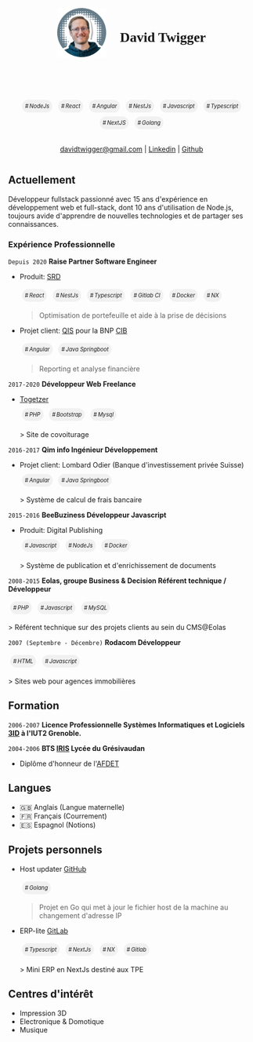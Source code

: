 <style>
    body {  
      background: transparent url(./media/background.jpg) no-repeat top center;
      }
    .pill {
      background-color: rgba(27,31,35,0.05);
      padding: 6px;
      border-radius: 20px;
      margin: 10px 4px;
      font-size: 0.8em;
      font-style: italic;
      line-height: 3em;
      position: relative;
    }
    .pill:before {
      content: "#";
      margin-right: 2px;
    }
    .container-lg > h1 {
      display: none;
    }
    .container-lg {
      background: rgba(255,255,255,0.7);
      padding-top: 4em;
      border-radius: 20px;
    }
    header {
      display: flex; 
      flex-direction: row; 
      align-items: center;
      justify-content: center;
    }
    header h1 {
      margin-left: 1em;
      font-family: "Prompt", serif;
    }
    header img { background: transparent; }
    #pills {
      text-align: center; 
      margin: 6em 0 2em;
    }
    #actuellement { margin-top: 2em; }
</style>
<link rel="preconnect" href="https://fonts.googleapis.com">
<link rel="preconnect" href="https://fonts.gstatic.com" crossorigin>
<link href="https://fonts.googleapis.com/css2?family=Prompt:ital,wght@0,100;0,200;0,300;0,400;0,500;0,600;0,700;0,800;0,900;1,100;1,200;1,300;1,400;1,500;1,600;1,700;1,800;1,900&display=swap" rel="stylesheet">
<header>
    <img src="./media/profile-pic.png" alt="David Twigger" width="100px">
    <h1>David Twigger</h1>
</header>
<div id="pills">
    <span class="pill">NodeJs</span>
    <span class="pill">React</span>
    <span class="pill">Angular</span>
    <span class="pill">NestJs</span>
    <span class="pill">Javascript</span>
    <span class="pill">Typescript</span>
    <span class="pill">NextJS</span>
    <span class="pill">Golang</span>
</div>

<div style="text-align: center">
<a href="davidtwigger@gmail.com">davidtwigger@gmail.com</a>
| <a href="https://www.linkedin.com/in/david-twigger/">Linkedin</a>
| <a href="https://github.com/twiggotronix">Github</a>
</div>

## Actuellement

Développeur fullstack passionné avec 15 ans d'expérience en développement web et full-stack, dont 10 ans d'utilisation de Node.js, toujours avide d'apprendre de nouvelles technologies et de partager ses connaissances.

### Expérience Professionnelle

`Depuis 2020`
**Raise Partner Software Engineer**

- Produit: [SRD](## "Smart Risk Decisions")
  <div style="margin: 0.5em 0 1em 0;">
  <span class="pill">React</span>
  <span class="pill">NestJs</span>
  <span class="pill">Typescript</span>
  <span class="pill">Gitlab CI</span>
  <span class="pill">Docker</span>
  <span class="pill">NX</span>
  </div>

  > Optimisation de portefeuille et aide à la prise de décisions

- Projet client: [QIS](## "Quantitative Investment Strategies") pour la BNP [CIB](## "Corporate Investment Banking")
  <div style="margin: 0.5em 0 1em 0;">
  <span class="pill">Angular</span>
  <span class="pill">Java Springboot</span>
  </div>

  > Reporting et analyse financière

`2017-2020`
**Développeur Web Freelance**

- [Togetzer](https://togetzer.com/)
  <div style="margin: 0.5em 0 1em 0;">
  <span class="pill">PHP</span>
  <span class="pill">Bootstrap</span>
  <span class="pill">Mysql</span>
  </div>
  > Site de covoiturage

`2016-2017`
**Qim info Ingénieur Développement**

- Projet client: Lombard Odier (Banque d'investissement privée Suisse)
  <div style="margin: 0.5em 0 1em 0;">
  <span class="pill">Angular</span>
  <span class="pill">Java Springboot</span>
  </div>
  > Système de calcul de frais bancaire

`2015-2016`
**BeeBuziness Développeur Javascript**

- Produit: Digital Publishing
  <div style="margin: 0.5em 0 1em 0;">
  <span class="pill">Javascript</span>
  <span class="pill">NodeJs</span>
  <span class="pill">Docker</span>
  </div>
  > Système de publication et d'enrichissement de documents

`2008-2015`
**Eolas, groupe Business & Decision Référent technique / Développeur**

  <div style="margin: 0.5em 0 1em 0;">
  <span class="pill">PHP</span>
  <span class="pill">Javascript</span>
  <span class="pill">MySQL</span>
  </div>
> Référent technique sur des projets clients au sein du CMS@Eolas

`2007 (Septembre - Décembre)`
**Rodacom Développeur**

  <div style="margin: 0.5em 0 1em 0;">
  <span class="pill">HTML</span>
  <span class="pill">Javascript</span>
  </div>
> Sites web pour agences immobilières

## Formation

`2006-2007`
**Licence Professionnelle Systèmes Informatiques et Logiciels [3ID](## "Informatique, Internet, Image et Documents") à l'IUT2 Grenoble.**

`2004-2006`
**BTS [IRIS](## "Informatique & Réseau pour L'industrie et les Services") Lycée du Grésivaudan**

- Diplôme d'honneur de l'[AFDET](## "Association Française pour le Développement de l’Enseignement Technique")

## Langues

- 🇬🇧 Anglais (Langue maternelle)
- 🇫🇷 Français (Courrement)
- 🇪🇸 Espagnol (Notions)

## Projets personnels

- Host updater [GitHub](https://github.com/twiggotronix/host-updater)
  <div style="margin: 0.5em 0 1em 0; ">
  <span class="pill">Golang</span>
  </div>

  > Projet en Go qui met à jour le fichier host de la machine au changement d'adresse IP

- ERP-lite [GitLab](https://github.com/twiggotronix/erp-lite)
  <div style="margin: 0.5em 0 1em 0; ">
  <span class="pill">Typescript</span>
  <span class="pill">NextJs</span>
  <span class="pill">NX</span>
  <span class="pill">Gitlab</span>
  </div>
  > Mini ERP en NextJs destiné aux TPE

## Centres d'intérêt

- Impression 3D
- Electronique & Domotique
- Musique
